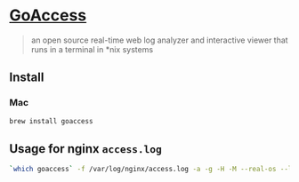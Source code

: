 # [GoAccess](http://goaccess.io/)
> an open source real-time web log analyzer and interactive viewer that runs in a terminal in *nix systems


## Install

### Mac
```sh
brew install goaccess
```

## Usage for nginx `access.log`
```sh
`which goaccess` -f /var/log/nginx/access.log -a -g -H -M --real-os --log-format='%h %^[%d:%t %^] "%r" %s %b "%R" "%u"' --date-format="%d/%b/%Y" --time-format='%H:%M:%S' > report.html
```
